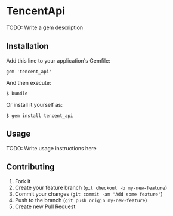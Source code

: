 # TencentApi

TODO: Write a gem description

## Installation

Add this line to your application's Gemfile:

    gem 'tencent_api'

And then execute:

    $ bundle

Or install it yourself as:

    $ gem install tencent_api

## Usage

TODO: Write usage instructions here

## Contributing

1. Fork it
2. Create your feature branch (`git checkout -b my-new-feature`)
3. Commit your changes (`git commit -am 'Add some feature'`)
4. Push to the branch (`git push origin my-new-feature`)
5. Create new Pull Request
